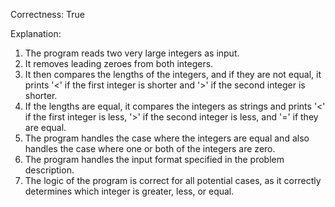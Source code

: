 Correctness: True

Explanation: 
1. The program reads two very large integers as input.
2. It removes leading zeroes from both integers.
3. It then compares the lengths of the integers, and if they are not equal, it prints '<' if the first integer is shorter and '>' if the second integer is shorter.
4. If the lengths are equal, it compares the integers as strings and prints '<' if the first integer is less, '>' if the second integer is less, and '=' if they are equal.
5. The program handles the case where the integers are equal and also handles the case where one or both of the integers are zero.
6. The program handles the input format specified in the problem description.
7. The logic of the program is correct for all potential cases, as it correctly determines which integer is greater, less, or equal.